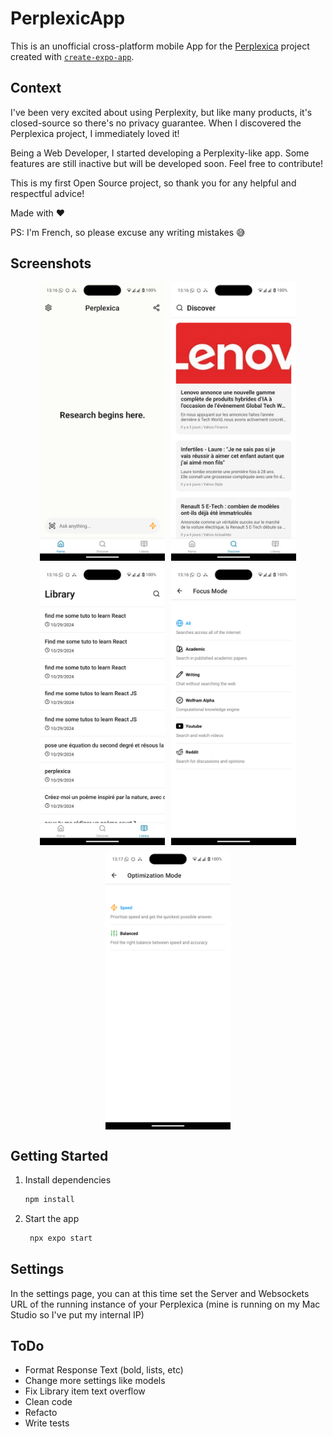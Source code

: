 # PerplexicApp

This is an unofficial cross-platform mobile App for the [Perplexica](https://github.com/ItzCrazyKns/Perplexica) project created with [`create-expo-app`](https://www.npmjs.com/package/create-expo-app).

## Context

I've been very excited about using Perplexity, but like many products, it's closed-source so there's no privacy guarantee. When I discovered the Perplexica project, I immediately loved it!

Being a Web Developer, I started developing a Perplexity-like app. Some features are still inactive but will be developed soon. Feel free to contribute!

This is my first Open Source project, so thank you for any helpful and respectful advice!

Made with ❤️

PS: I'm French, so please excuse any writing mistakes 😅

## Screenshots

<div style="display: flex; flex-wrap: wrap; gap: 10px; justify-content: center;">
  <img src="assets/previews/home.png" width="200" alt="Home Screen" />
  <img src="assets/previews/discover.png" width="200" alt="Search Screen" />
  <img src="assets/previews/library.png" width="200" alt="Library Screen" />
  <img src="assets/previews/focus.png" width="200" alt="Result Screen" />
  <img src="assets/previews/optimization.png" width="200" alt="Discover Screen" />
</div>

## Getting Started

1. Install dependencies

   ```bash
   npm install
   ```

2. Start the app

   ```bash
    npx expo start
   ```

## Settings

In the settings page, you can at this time set the Server and Websockets URL of the running instance of your Perplexica (mine is running on my Mac Studio so I've put my internal IP)

## ToDo

- Format Response Text (bold, lists, etc)
- Change more settings like models
- Fix Library item text overflow
- Clean code
- Refacto
- Write tests
